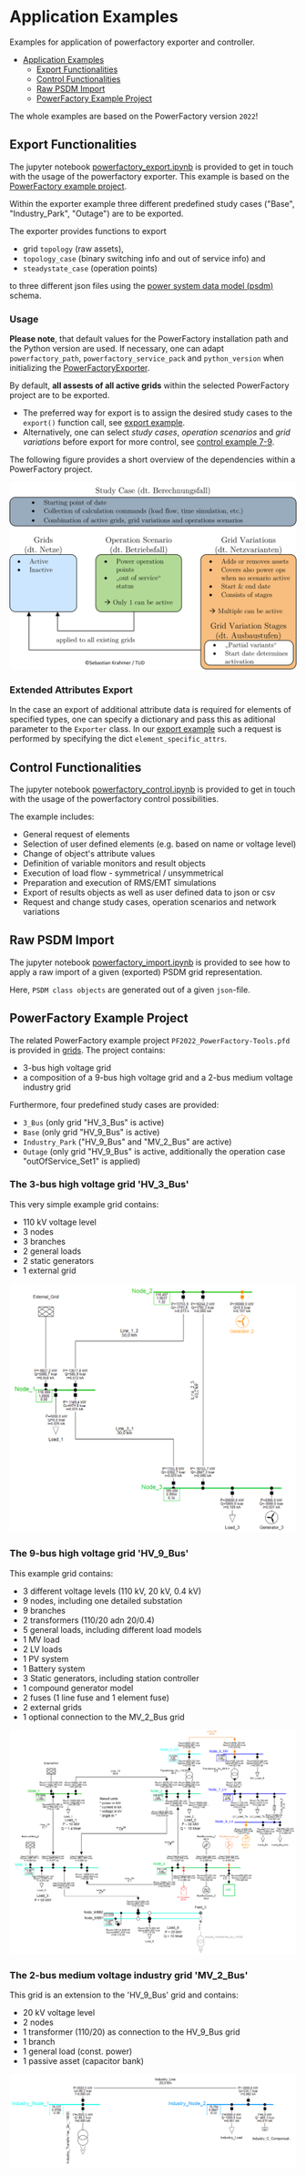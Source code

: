 # Application Examples

Examples for application of powerfactory exporter and controller.

- [Application Examples](#application-examples)
  - [Export Functionalities](#export-functionalities)
  - [Control Functionalities](#control-functionalities)
  - [Raw PSDM Import](#import-functionalities)
  - [PowerFactory Example Project](#powerfactory-example-project)

The whole examples are based on the PowerFactory version `2022`!

## <div id="export-functionalities" /> Export Functionalities

The jupyter notebook [powerfactory_export.ipynb](powerfactory_export.ipynb) is provided to get in touch with the usage of the powerfactory exporter.
This example is based on the [PowerFactory example project](#-powerfactory-example-project).


Within the exporter example three different predefined study cases ("Base", "Industry_Park", "Outage") are to be exported.

The exporter provides functions to export

- grid `topology` (raw assets),
- `topology_case` (binary switching info and out of service info) and
- `steadystate_case` (operation points)

to three different json files using the [power system data model (psdm)][link_to_psdm] schema.

### Usage

**Please note**, that default values for the PowerFactory installation path and the Python version are used.
If necessary, one can adapt `powerfactory_path`, `powerfactory_service_pack` and `python_version` when initializing the [PowerFactoryExporter][link_to_exporter].

By default, **all assests of all active grids** within the selected PowerFactory project are to be exported.
- The preferred way for export is to assign the desired study cases to the `export()` function call, see [export example](powerfactory_export.ipynb).
- Alternatively, one can select _study cases_, _operation scenarios_ and _grid variations_ before export for more control, see [control example 7-9](powerfactory_control.ipynb).

The following figure provides a short overview of the dependencies within a PowerFactory project.

![PowerFactory_StudyCase_Dependencies](./PowerFactory_StudyCase_Dependencies.png)

### Extended Attributes Export

In the case an export of additional attribute data is required for elements of specified types, one can specify a dictionary and pass this as aditional parameter to the `Exporter` class.
In our [export example](powerfactory_export.ipynb) such a request is performed by specifying  the dict `element_specific_attrs`.

## <div id="control-functionalities" /> Control Functionalities

The jupyter notebook [powerfactory_control.ipynb](powerfactory_control.ipynb) is provided to get in touch with the usage of the powerfactory control possibilities.

The example includes:

- General request of elements
- Selection of user defined elements (e.g. based on name or voltage level)
- Change of object's attribute values
- Definition of variable monitors and result objects
- Execution of load flow - symmetrical / unsymmetrical
- Preparation and execution of RMS/EMT simulations
- Export of results objects as well as user defined data to json or csv
- Request and change study cases, operation scenarios and network variations

## <div id="import-functionalities" /> Raw PSDM Import

The jupyter notebook [powerfactory_import.ipynb](powerfactory_import.ipynb) is provided to see how to apply a raw import of a given (exported) PSDM grid representation.

Here, `PSDM class objects` are generated out of a given `json`-file.

## <div id="powerfactory-example-project" /> PowerFactory Example Project
The related PowerFactory example project `PF2022_PowerFactory-Tools.pfd` is provided in [grids][link_to_example_grids]. 
The project contains:
- 3-bus high voltage grid
- a composition of a 9-bus high voltage grid and a 2-bus medium voltage industry grid

Furthermore, four predefined study cases are provided:

- `3_Bus` (only grid "HV_3_Bus" is active)
- `Base` (only grid "HV_9_Bus" is active)
- `Industry_Park` ("HV_9_Bus" and "MV_2_Bus" are active)
- `Outage` (only grid "HV_9_Bus" is active, additionally the operation case "outOfService_Set1" is applied)


### The 3-bus high voltage grid 'HV_3_Bus'

This very simple example grid contains:

- 110 kV voltage level
- 3 nodes
- 3 branches
- 2 general loads
- 2 static generators
- 1 external grid

![HV_3_Bus grid](./grids/HV_3_Bus.png)


### The 9-bus high voltage grid 'HV_9_Bus'

This example grid contains:

- 3 different voltage levels (110 kV, 20 kV, 0.4 kV)
- 9 nodes, including one detailed substation
- 9 branches
- 2 transformers (110/20 adn 20/0.4)
- 5 general loads, including different load models
- 1 MV load
- 2 LV loads
- 1 PV system
- 1 Battery system
- 3 Static generators, including station controller
- 1 compound generator model
- 2 fuses (1 line fuse and 1 element fuse)
- 2 external grids
- 1 optional connection to the MV_2_Bus grid

![HV_9_Bus grid](./grids/Base_HV_9_Bus.png)


### The 2-bus medium voltage industry grid 'MV_2_Bus'

This grid is an extension to the 'HV_9_Bus' grid and contains:

- 20 kV voltage level
- 2 nodes
- 1 transformer (110/20) as connection to the HV_9_Bus grid
- 1 branch
- 1 general load (const. power)
- 1 passive asset (capacitor bank)

![MV_2_Bus grid](./grids/MV_2_Bus.png)

[link_to_example_grids]: ./grids
[link_to_exporter]: ../powerfactory_tools/versions/pf2022/exporter/exporter.py
[link_to_psdm]: https://github.com/ieeh-tu-dresden/power-system-data-model
